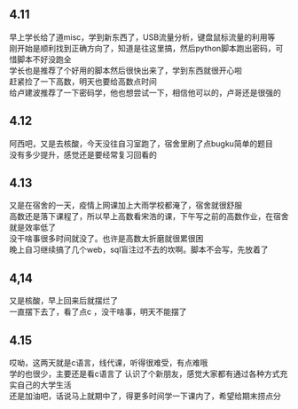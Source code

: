 ## 4.11
  早上学长给了道misc，学到新东西了，USB流量分析，键盘鼠标流量的利用等    
  刚开始是顺利找到正确方向了，知道是往这里搞，然后python脚本跑出密码，可惜脚本不好没跑全    
  学长也是推荐了个好用的脚本然后很快出来了，学到东西就很开心啦      
  赶紧捡了一下高数，明天也要给高数点时间      
  给卢建波推荐了一下密码学，他也想尝试一下，相信他可以的，卢哥还是很强的     
  
  
## 4.12
阿西吧，又是去核酸，今天没往自习室跑了，宿舍里刷了点bugku简单的题目       
没有多少提升，感觉还是要经常复习回看的  
  
## 4.13
又是在宿舍的一天，疫情上网课加上大雨学校都淹了，宿舍就很舒服   
高数还是落下课程了，所以早上高数看宋浩的课，下午写之前的高数作业，在宿舍就是效率低了   
没干啥事很多时间就没了。也许是高数太折磨就很累很困      
晚上自习继续搞了几个web，sql盲注过不去的坎啊。脚本不会写，先放着了    

## 4,14
又是核酸，早上回来后就摆烂了  
一直摆下去了，看了点c ，没干啥事，明天不能摆了      

## 4.15
哎呦，这两天就是c语言，线代课，听得很难受，有点难哦       
学的也很少，主要还是看c语言了  认识了个新朋友，感觉大家都有通过各种方式充实自己的大学生活   
还是加油吧，话说马上就期中了，得更多时间学一下课内了，希望给期末捞点分    





